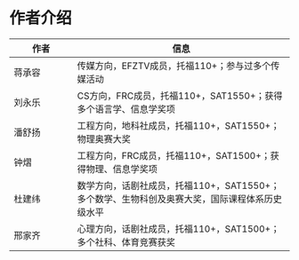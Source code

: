 # 作者介绍

<table><thead><tr><th width="98">作者</th><th>信息</th></tr></thead><tbody><tr><td>蒋承容</td><td>传媒方向，EFZTV成员，托福110+；参与过多个传媒活动</td></tr><tr><td>刘永乐</td><td>CS方向，FRC成员，托福110+，SAT1550+；获得多个语言学、信息学奖项</td></tr><tr><td>潘舒扬</td><td>工程方向，地科社成员，托福110+，SAT1550+；物理奥赛大奖</td></tr><tr><td>钟熠</td><td>工程方向，FRC成员，托福110+，SAT1500+；获得物理、信息学奖项</td></tr><tr><td>杜建纬</td><td>数学方向，话剧社成员，托福110+，SAT1550+；多个数学、生物科创及奥赛大奖，国际课程体系历史级水平</td></tr><tr><td>邢家齐</td><td>心理方向，话剧社成员，托福110+，SAT1500+；多个社科、体育竞赛获奖</td></tr></tbody></table>
